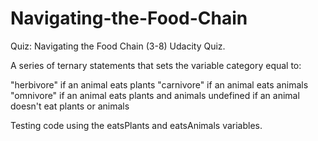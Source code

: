 # Navigating-the-Food-Chain
Quiz: Navigating the Food Chain (3-8) Udacity Quiz. 

A series of ternary statements that sets the variable category equal to:

"herbivore" if an animal eats plants
"carnivore" if an animal eats animals
"omnivore" if an animal eats plants and animals
undefined if an animal doesn't eat plants or animals

Testing code using the eatsPlants and eatsAnimals variables.

